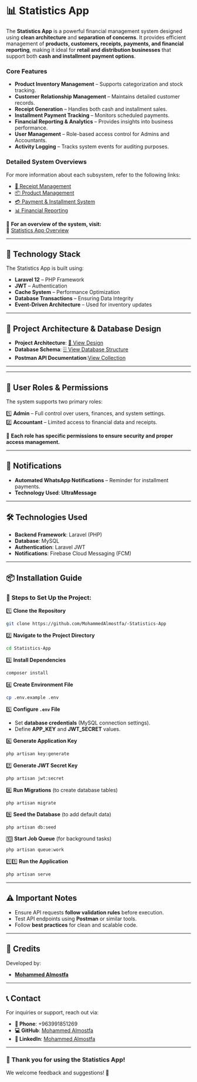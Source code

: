# 📊 Statistics App

The **Statistics App** is a powerful financial management system designed using **clean architecture** and **separation of concerns**. It provides efficient management of **products, customers, receipts, payments, and financial reporting**, making it ideal for **retail and distribution businesses** that support both **cash and installment payment options**.

### **Core Features**

-   **Product Inventory Management** – Supports categorization and stock tracking.
-   **Customer Relationship Management** – Maintains detailed customer records.
-   **Receipt Generation** – Handles both cash and installment sales.
-   **Installment Payment Tracking** – Monitors scheduled payments.
-   **Financial Reporting & Analytics** – Provides insights into business performance.
-   **User Management** – Role-based access control for Admins and Accountants.
-   **Activity Logging** – Tracks system events for auditing purposes.

### **Detailed System Overviews**

For more information about each subsystem, refer to the following links:

-   [📜 Receipt Management](https://deepwiki.com/MohammedAlmostfa/-Statistics-App/2-receipt-management)
-   [📦 Product Management](https://deepwiki.com/MohammedAlmostfa/-Statistics-App/3-product-management)
-   [💳 Payment & Installment System](https://deepwiki.com/MohammedAlmostfa/-Statistics-App/4-payment-and-installment-system)
-   [📊 Financial Reporting](https://deepwiki.com/MohammedAlmostfa/-Statistics-App/6-financial-reporting)

📌 **For an overview of the system, visit:**  
🔗 [Statistics App Overview](https://deepwiki.com/MohammedAlmostfa/-Statistics-App/1-overview)

---

## 🚀 Technology Stack

The Statistics App is built using:

-   **Laravel 12** – PHP Framework
-   **JWT** – Authentication
-   **Cache System** – Performance Optimization
-   **Database Transactions** – Ensuring Data Integrity
-   **Event-Driven Architecture** – Used for inventory updates

---

## 📐 Project Architecture & Database Design

-   **Project Architecture**: [📁 View Design](https://drive.google.com/file/d/1V8l6mdmPlQwRZu2TiZz44RYAEA7u0LO5/view?usp=sharing)
-   **Database Schema**: [🗄️ View Database Structure](https://drive.google.com/file/d/1V8l6mdmPlQwRZu2TiZz44RYAEA7u0LO5/view?usp=sharing)
-   **Postman API Documentation**:[View Collection](https://egmohammed.postman.co/workspace/e.g.mohammed-Workspace~b4e2523d-6246-4fe1-a96f-67892282e04b/collection/37858198-1a8bb936-f78c-4341-a68a-adc3b6ba5a99?action=share&creator=37858198)

---

---

## 🔐 User Roles & Permissions

The system supports two primary roles:

1️⃣ **Admin** – Full control over users, finances, and system settings.  
2️⃣ **Accountant** – Limited access to financial data and receipts.

📌 **Each role has specific permissions to ensure security and proper access management.**

---

## 🔔 Notifications

-   **Automated WhatsApp Notifications** – Reminder for installment payments.
-   **Technology Used**: **UltraMessage**

---

## 🛠️ Technologies Used

-   **Backend Framework**: Laravel (PHP)
-   **Database**: MySQL
-   **Authentication**: Laravel JWT
-   **Notifications**: Firebase Cloud Messaging (FCM)

---

## 📦 Installation Guide

### 🔹 **Steps to Set Up the Project:**

1️⃣ **Clone the Repository**

```sh
git clone https://github.com/MohammedAlmostfa/-Statistics-App
```

2️⃣ **Navigate to the Project Directory**

```sh
cd Statistics-App
```

3️⃣ **Install Dependencies**

```sh
composer install
```

4️⃣ **Create Environment File**

```sh
cp .env.example .env
```

5️⃣ **Configure `.env` File**

-   Set **database credentials** (MySQL connection settings).
-   Define **APP_KEY** and **JWT_SECRET** values.

6️⃣ **Generate Application Key**

```sh
php artisan key:generate
```

7️⃣ **Generate JWT Secret Key**

```sh
php artisan jwt:secret
```

8️⃣ **Run Migrations** (to create database tables)

```sh
php artisan migrate
```

9️⃣ **Seed the Database** (to add default data)

```sh
php artisan db:seed
```

🔟 **Start Job Queue** (for background tasks)

```sh
php artisan queue:work
```

1️⃣1️⃣ **Run the Application**

```sh
php artisan serve
```

---

## ⚠️ Important Notes

-   Ensure API requests **follow validation rules** before execution.
-   Test API endpoints using **Postman** or similar tools.
-   Follow **best practices** for clean and scalable code.

---

## 👤 Credits

Developed by:

-   **[Mohammed Almostfa](https://github.com/MohammedAlmostfa)**

---

## 📞 Contact

For inquiries or support, reach out via:

-   **📱 Phone**: +963991851269
-   **💻 GitHub**: [Mohammed Almostfa](https://github.com/MohammedAlmostfa)
-   **🔗 LinkedIn**: [Mohammed Almostfa](https://www.linkedin.com/in/mohammed-almostfa-63b3a7240/)

---

### 🎯 **Thank you for using the Statistics App!**

We welcome feedback and suggestions! 🚀
